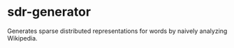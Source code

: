 # sdr-generator
Generates sparse distributed representations for words by naively analyzing Wikipedia.
